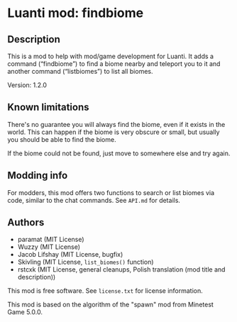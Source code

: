 # Luanti mod: findbiome

## Description
This is a mod to help with mod/game development for Luanti.
It adds a command (“findbiome”) to find a biome nearby and teleport you to it
and another command (“listbiomes”) to list all biomes.

Version: 1.2.0

## Known limitations
There's no guarantee you will always find the biome, even if it exists in the world.
This can happen if the biome is very obscure or small, but usually you should be
able to find the biome.

If the biome could not be found, just move to somewhere else and try again.

## Modding info

For modders, this mod offers two functions to search or list biomes via code, similar to the chat commands.
See `API.md` for details.

## Authors
- paramat (MIT License)
- Wuzzy (MIT License)
- Jacob Lifshay (MIT License, bugfix)
- Skivling (MIT License, `list_biomes()` function)
- rstcxk (MIT License, general cleanups, Polish translation (mod title and description))

This mod is free software. See `license.txt` for license information.

This mod is based on the algorithm of the "spawn" mod from Minetest Game 5.0.0.
